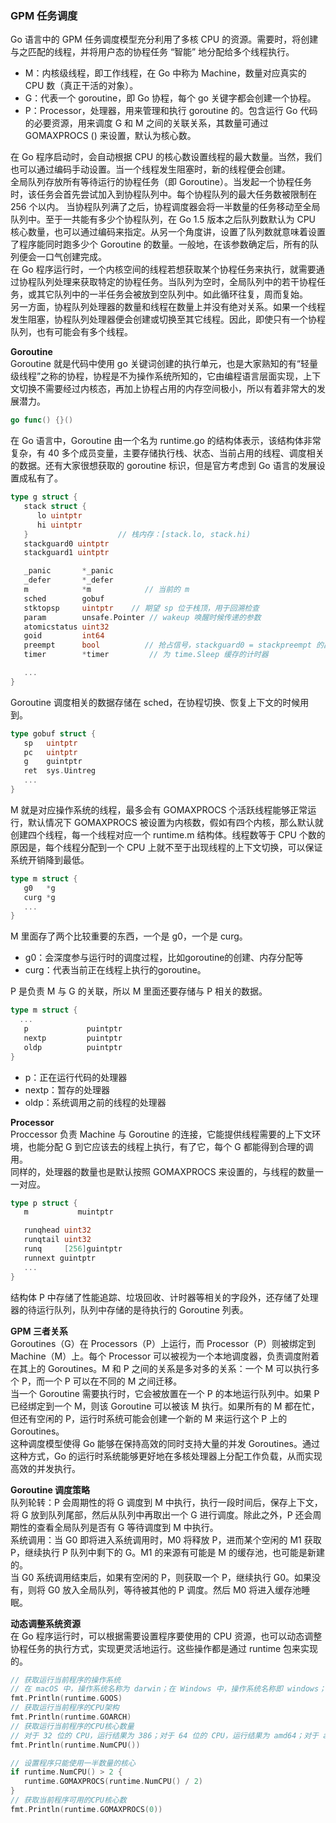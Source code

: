 
### GPM 任务调度
Go 语言中的 GPM 任务调度模型充分利用了多核 CPU 的资源。需要时，将创建与之匹配的线程，并将用户态的协程任务 “智能” 地分配给多个线程执行。  
- M：内核级线程，即工作线程，在 Go 中称为 Machine，数量对应真实的 CPU 数（真正干活的对象）。  
- G：代表一个 goroutine，即 Go 协程，每个 go 关键字都会创建一个协程。  
- P：Processor，处理器，用来管理和执行 goroutine 的。包含运行 Go 代码的必要资源，用来调度 G 和 M 之间的关联关系，其数量可通过 GOMAXPROCS () 来设置，默认为核心数。

在 Go 程序启动时，会自动根据 CPU 的核心数设置线程的最大数量。当然，我们也可以通过编码手动设置。当一个线程发生阻塞时，新的线程便会创建。  
全局队列存放所有等待运行的协程任务（即 Goroutine）。当发起一个协程任务时，该任务会首先尝试加入到协程队列中。每个协程队列的最大任务数被限制在 256 个以内。 当协程队列满了之后，协程调度器会将一半数量的任务移动至全局队列中。至于一共能有多少个协程队列，在 Go 1.5 版本之后队列数默认为 CPU 核心数量，也可以通过编码来指定。从另一个角度讲，设置了队列数就意味着设置了程序能同时跑多少个 Goroutine 的数量。一般地，在该参数确定后，所有的队列便会一口气创建完成。  
在 Go 程序运行时，一个内核空间的线程若想获取某个协程任务来执行，就需要通过协程队列处理来获取特定的协程任务。当队列为空时，全局队列中的若干协程任务，或其它队列中的一半任务会被放到空队列中。如此循环往复，周而复始。  
另一方面，协程队列处理器的数量和线程在数量上并没有绝对关系。如果一个线程发生阻塞，协程队列处理器便会创建或切换至其它线程。因此，即使只有一个协程队列，也有可能会有多个线程。  

**Goroutine**  
Goroutine 就是代码中使用 go 关键词创建的执行单元，也是大家熟知的有“轻量级线程”之称的协程，协程是不为操作系统所知的，它由编程语言层面实现，上下文切换不需要经过内核态，再加上协程占用的内存空间极小，所以有着非常大的发展潜力。
```go
go func() {}()
```

在 Go 语言中，Goroutine 由一个名为 runtime.go 的结构体表示，该结构体非常复杂，有 40 多个成员变量，主要存储执行栈、状态、当前占用的线程、调度相关的数据。还有大家很想获取的 goroutine 标识，但是官方考虑到 Go 语言的发展设置成私有了。
```go
type g struct {
   stack struct {
      lo uintptr
      hi uintptr
   }                    // 栈内存：[stack.lo, stack.hi)
   stackguard0 uintptr
   stackguard1 uintptr

   _panic       *_panic
   _defer       *_defer
   m            *m            // 当前的 m
   sched        gobuf
   stktopsp     uintptr    // 期望 sp 位于栈顶，用于回溯检查
   param        unsafe.Pointer // wakeup 唤醒时候传递的参数
   atomicstatus uint32
   goid         int64
   preempt      bool          // 抢占信号，stackguard0 = stackpreempt 的副本
   timer        *timer         // 为 time.Sleep 缓存的计时器

   ...
}
```
Goroutine 调度相关的数据存储在 sched，在协程切换、恢复上下文的时候用到。
```go
type gobuf struct {
   sp   uintptr
   pc   uintptr
   g    guintptr
   ret  sys.Uintreg
   ...
}
```
M 就是对应操作系统的线程，最多会有 GOMAXPROCS 个活跃线程能够正常运行，默认情况下 GOMAXPROCS 被设置为内核数，假如有四个内核，那么默认就创建四个线程，每一个线程对应一个 runtime.m 结构体。线程数等于 CPU 个数的原因是，每个线程分配到一个 CPU 上就不至于出现线程的上下文切换，可以保证系统开销降到最低。
```go
type m struct {
   g0   *g 
   curg *g
   ...
}
```
M 里面存了两个比较重要的东西，一个是 g0，一个是 curg。
- g0：会深度参与运行时的调度过程，比如goroutine的创建、内存分配等
- curg：代表当前正在线程上执行的goroutine。

P 是负责 M 与 G 的关联，所以 M 里面还要存储与 P 相关的数据。
```go
type m struct {
  ...
   p             puintptr
   nextp         puintptr
   oldp          puintptr
}
```
- p：正在运行代码的处理器
- nextp：暂存的处理器
- oldp：系统调用之前的线程的处理器

**Processor**  
Proccessor 负责 Machine 与 Goroutine 的连接，它能提供线程需要的上下文环境，也能分配 G 到它应该去的线程上执行，有了它，每个 G 都能得到合理的调用。  
同样的，处理器的数量也是默认按照 GOMAXPROCS 来设置的，与线程的数量一一对应。
```go
type p struct {
   m           muintptr

   runqhead uint32
   runqtail uint32
   runq     [256]guintptr
   runnext guintptr
   ...
}
```
结构体 P 中存储了性能追踪、垃圾回收、计时器等相关的字段外，还存储了处理器的待运行队列，队列中存储的是待执行的 Goroutine 列表。

**GPM 三者关系**  
Goroutines（G）在 Processors（P）上运行，而 Processor（P）则被绑定到 Machine（M）上。每个 Processor 可以被视为一个本地调度器，负责调度附着在其上的 Goroutines。M 和 P 之间的关系是多对多的关系：一个 M 可以执行多个 P，而一个 P 可以在不同的 M 之间迁移。  
当一个 Goroutine 需要执行时，它会被放置在一个 P 的本地运行队列中。如果 P 已经绑定到一个 M，则该 Goroutine 可以被该 M 执行。如果所有的 M 都在忙，但还有空闲的 P，运行时系统可能会创建一个新的 M 来运行这个 P 上的 Goroutines。  
这种调度模型使得 Go 能够在保持高效的同时支持大量的并发 Goroutines。通过这种方式，Go 的运行时系统能够更好地在多核处理器上分配工作负载，从而实现高效的并发执行。

**Goroutine 调度策略**  
队列轮转：P 会周期性的将 G 调度到 M 中执行，执行一段时间后，保存上下文，将 G 放到队列尾部，然后从队列中再取出一个 G 进行调度。除此之外，P 还会周期性的查看全局队列是否有 G 等待调度到 M 中执行。  
系统调用：当 G0 即将进入系统调用时，M0 将释放 P，进而某个空闲的 M1 获取 P，继续执行 P 队列中剩下的 G。M1 的来源有可能是 M 的缓存池，也可能是新建的。  
当 G0 系统调用结束后，如果有空闲的 P，则获取一个 P，继续执行 G0。如果没有，则将 G0 放入全局队列，等待被其他的 P 调度。然后 M0 将进入缓存池睡眠。  


**动态调整系统资源**  
在 Go 程序运行时，可以根据需要设置程序要使用的 CPU 资源，也可以动态调整协程任务的执行方式，实现更灵活地运行。这些操作都是通过 runtime 包来实现的。

```go
// 获取运行当前程序的操作系统
// 在 macOS 中，操作系统名称为 darwin；在 Windows 中，操作系统名称即 windows；在 Linux 中，操作系统名称为 linux
fmt.Println(runtime.GOOS)
// 获取运行当前程序的CPU架构
fmt.Println(runtime.GOARCH)
// 获取运行当前程序的CPU核心数量
// 对于 32 位的 CPU，运行结果为 386；对于 64 位的 CPU，运行结果为 amd64；对于 arm 架构 32 位的 CPU，运行结果为 arm；对于 arm 架构 64 位的 CPU，运行结果为 arm64
fmt.Println(runtime.NumCPU())

// 设置程序只能使用一半数量的核心
if runtime.NumCPU() > 2 {
   runtime.GOMAXPROCS(runtime.NumCPU() / 2)
}
// 获取当前程序可用的CPU核心数
fmt.Println(runtime.GOMAXPROCS(0))
```

